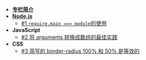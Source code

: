 
- [**专栏简介**](/)
- [**Node.js**](/nodejs/intro.md)
  - [#1 `require.main === module`的使用](/nodejs/require_main.md)
- **JavaScript**
  - [#2 将 arguments 转换成数组的最佳实践](/javascript/arguments_to_array.md)
- **CSS**
  - [#3 简写的 border-radius 100% 和 50% 是等效的](/css/border_radius.md)